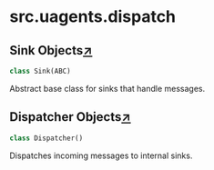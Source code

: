 

# src.uagents.dispatch



## Sink Objects[↗](https://github.com/fetchai/uAgents/blob/main/python/src/uagents/dispatch.py#L13)

```python
class Sink(ABC)
```

Abstract base class for sinks that handle messages.



## Dispatcher Objects[↗](https://github.com/fetchai/uAgents/blob/main/python/src/uagents/dispatch.py#L31)

```python
class Dispatcher()
```

Dispatches incoming messages to internal sinks.

